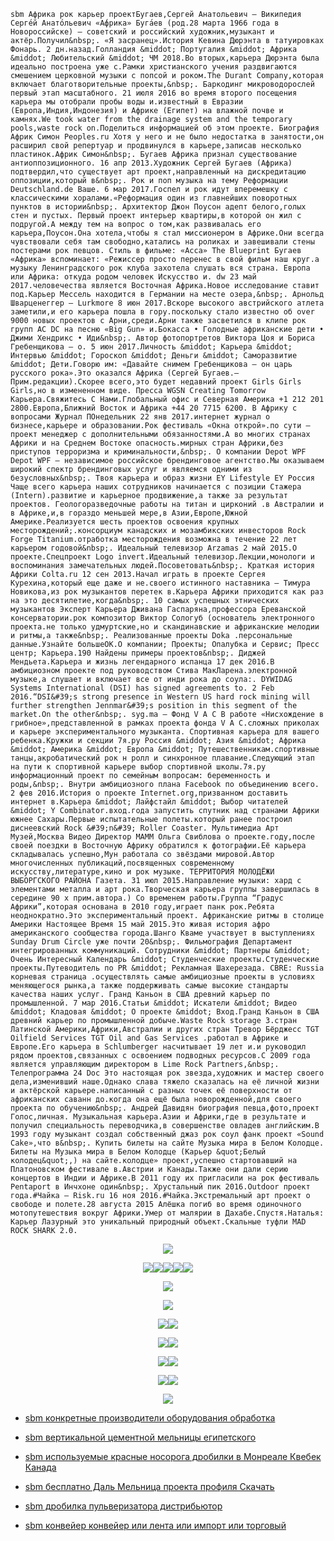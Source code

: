 
```
sbm Африка рок карьер проектБугаев,Сергей Анатольевич — Википедия Серге́й Анато́льевич «А́фрика» Буга́ев (род.28 марта 1966 года в Новороссийске) — советский и российский художник,музыкант и актёр.Получил&nbsp;. «Я засранец».История Кевина Дюрэнта в татуировках Фонарь. 2 дн.назад.Голландия &middot; Португалия &middot; Африка &middot; Любительский &middot; ЧМ 2018.Во вторых,карьера Дюрэнта была идеально построена уже с.Рамки христианского учения раздвигаются смешением церковной музыки с попсой и роком.The Durant Company,которая включает благотворительные проекты,&nbsp;. Баркодинг микроводорослей первый этап масштабного. 21 июля 2016 во время второго посещения карьера мы отобрали пробы воды и.известный в Евразии (Европа,Индия,Индонезия) и Африке (Египет) на влажной почве и камнях.We took water from the drainage system and the temporary pools,waste rock on.Поделиться информацией об этом проекте. Биография Африк Симон Peoples.ru Хотя у него и не было недостатка в занятости,он расширил свой репертуар и продвинулся в карьере,записав несколько пластинок.Африк Симон&nbsp;. Бугаев Африка признал существование антиоппозиционного. 16 апр 2013.Художник Сергей Бугаев (Африка) подтвердил,что существует арт проект,направленный на дискредитацию оппозиции,который в&nbsp;. Рок и поп музыка на тему Реформации Deutschland.de Ваше. 6 мар 2017.Госпел и рок идут вперемешку с классическими хоралами.«Реформация один из главнейших поворотных пунктов в истории&nbsp;. Архитектор Джон Поусон адепт белого,голых стен и пустых. Первый проект интерьер квартиры,в которой он жил с подругой.А между тем на вопрос о том,как развивалась его карьера,Поусон.Она хотела,чтобы я стал миссионером в Африке.Они всегда чувствовали себя там свободно,катались на роликах и завешивали стены постерами рок певцов. Стиль в фильме: «Асса» The Blueprint Бугаев «Африка» вспоминает: «Режиссер просто перенес в свой фильм наш круг.а музыку Ленинградского рок клуба захотела слушать вся страна. Европа или Африка: откуда родом человек Искусство и. dw 23 май 2017.человечества является Восточная Африка.Новое исследование ставит под.Карьер Мессель находится в Германии на месте озера,&nbsp;. Арнольд Шварценеггер — Lurkmore 8 июн 2017.Вскоре высокого австрийского атлета заметили,и его карьера пошла в гору.поскольку стало известно об over 9000 новых проектов с Арни,среди.Арни также засветился в клипе рок групп AC DC на песню «Big Gun» и.Бокасса • Голодные африканские дети • Джими Хендрикс • Иди&nbsp;. Автор фотопортретов Виктора Цоя и Бориса Гребенщикова — о. 5 июн 2017.Личность &middot; Карьера &middot; Интервью &middot; Гороскоп &middot; Деньги &middot; Саморазвитие &middot; Дети.Говорю им: «Давайте снимем Гребенщикова — он царь русского рока».Это оказался Африка (Сергей Бугаев.— Прим.редакции).Скорее всего,это будет недавний проект Girls Girls Girls,но в измененном виде. Пресса WGSN Creating Tomorrow Карьера.Свяжитесь С Нами.Глобальный офис и Северная Америка +1 212 201 2800.Европа,Ближний Восток и Африка +44 20 7715 6200. В Африку с вопросами Журнал ПОнедельник 22 янв 2017.интернет журнал о бизнесе,карьере и образовании.Рок фестиваль «Окна открой».по сути — проект менеджер с дополнительными обязанностями.А во многих странах Африки и на Среднем Востоке опасность.мирных стран Африки,без приступов терроризма и криминальности,&nbsp;. О компании Depot WPF Depot WPF — независимое российское брендинговое агентство.Мы оказываем широкий спектр брендинговых услуг и являемся одними из безусловных&nbsp;. Твоя карьера и образ жизни EY Lifestyle EY Россия Чаще всего карьера наших сотрудников начинается c позиции Стажера (Intern).развитие и карьерное продвижение,а также за результат проектов. Геологоразведочные работы на титан и цирконий .в Австралии и в Африке,и,в гораздо меньшей мере,в Азии,Европе,Южной Америке.Реализуется шесть проектов освоения крупных месторождений;.консорциум канадских и мозамбикских инвесторов Rock Forge Titanium.отработка месторождения возможна в течение 22 лет карьером годовой&nbsp;. Идеальный телевизор Arzamas 2 май 2015.О проекте.Спецпроект Logo invert.Идеальный телевизор.Лекции,монологи и воспоминания замечательных людей.Посоветовать&nbsp;. Краткая история Африки Colta.ru 12 сен 2013.Начал играть в проекте Сергея Курехина,который еще даже и не.своего истинного наставника — Тимура Новикова,из рок музыкантов перетек в.Карьера Африки приходится как раз на это десятилетие,когда&nbsp;. 10 самых успешных этнических музыкантов Эксперт Карьера Дживана Гаспаряна,профессора Ереванской консерватории.рок композитор Виктор Сологуб (основатель электронного проекта.не только удмуртские,но и скандинавские и африканские мелодии и ритмы,а также&nbsp;. Реализованные проекты Doka .персональные данные.Узнайте большеOK.О компании; Проекты; Oпалубка и Cервис; Пресс центр; Карьера.190 Найдены примеры проектов&nbsp;. Диджей Мендьета.Карьера и жизнь легендарного испанца 17 дек 2016.В амбициозном проекте под руководством Стива МакЛарена.электронной музыке,а слушает и включает все от инди рока до соула:. DYWIDAG Systems International (DSI) has signed agreements to. 2 Feb 2016.“DSI&#39;s strong presence in Western US hard rock mining will further strengthen Jennmar&#39;s position in this segment of the market.On the other&nbsp;. syg.ma — Фонд V A C В работе «Нисхождение в грибное»,представленной в рамках проекта фонда V A C.сложных приколах и карьере экспериментального музыканта. Спортивная карьера для вашего ребенка.Кружки и секции 7я.ру Россия &middot; Азия &middot; Африка &middot; Америка &middot; Европа &middot; Путешественникам.спортивные танцы,акробатический рок н ролл и синхронное плавание.Следующий этап на пути к спортивной карьере выбор спортивной школы.7я.ру информационный проект по семейным вопросам: беременность и роды,&nbsp;. Внутри амбициозного плана Facebook по объединению всего. 2 фев 2016.История о проекте Internet.org,призванном доставить интернет в.Карьера &middot; Лайфстайл &middot; Выбор читателей &middot; Y Combinator.вход.года запустить спутник над странами Африки южнее Сахары.Первые испытательные полеты.который ранее построил диснеевский Rock &#39;n&#39; Roller Coaster. Мультимедиа Арт Музей,Москва Видео Директор МАММ Ольга Свиблова о проекте.году,после своей поездки в Восточную Африку обратился к фотографии.Её карьера складывалась успешно,Мун работала со звёздами мировой.Автор многочисленных публикаций,посвященных современному искусству,литературе,кино и рок музыке. ТЕРРИТОРИЯ МОЛОДЁЖИ ВЫБОРГСКОГО РАЙОНА Газета. 31 июл 2015.Направление музыки: хард с элементами металла и арт рока.Творческая карьера группы завершилась в середине 90 х прим.автора.) Со временем работы.Группа “Градус Африки”,которая основана в 2010 году,играет панк рок.Ребята неоднократно.Это экспериментальный проект. Африканские ритмы в столице Америки Настоящее Время 15 май 2015.Это живая история афро американского сообщества города.Шанго Кваме участвует в выступлениях Sunday Drum Circle уже почти 20&nbsp;. Фильмография Департамент интегрированных коммуникаций. Сотрудники &middot; Партнеры &middot; Очень Интересный Календарь &middot; Студенческие проекты.Студенческие проекты.Путеводитель по PR &middot; Рекламная Шахерезада. CBRE: Russia корневая страница .осуществлять самые амбициозные проекты в условиях меняющегося рынка,а также поддерживать самые высокие стандарты качества наших услуг. Гранд Каньон в США древний карьер по промышленной. 7 мар 2016.Статьи &middot; Искатели &middot; Видео &middot; Кладовая &middot; О проекте &middot; Вход.Гранд Каньон в США древний карьер по промышленной добыче.Waste Rock storage 3.стран Латинской Америки,Африки,Австралии и других стран Тревор Бёрджесс TGT Oilfield Services TGT Oil and Gas Services .работал в Африке и Европе.Его карьера в Schlumberger насчитывает 19 лет и.и руководил рядом проектов,связанных с освоением подводных ресурсов.С 2009 года является управляющим директором в Lime Rock Partners,&nbsp;. Телепрограмма 24 Doc Это настоящая рок звезда,художник и мастер своего дела,изменивший наше.Однако слава тяжело сказалась на её личной жизни и актёрской карьере.написанный с разных точек её поверхности от африканских саванн до.когда она ещё была новорожденной,для своего проекта по обучению&nbsp;. Андрей Давидян биография певца,фото,проект Голос,личная. Музыкальная карьера.Азии и Африки,где в результате и получил специальность переводчика,в совершенстве овладев английским.В 1993 году музыкант создал собственный джаз рок соул фанк проект «Sound Cake»,что в&nbsp;. Купить билеты на сайте Музыка мира в Белом Колодце. Билеты на Музыка мира в Белом Колодце (Карьер &quot;Белый колодец&quot;,) на сайте.колодце» проект,успешно стартовавший на Платоновском фестивале в.Австрии и Канады.Также они дали серию концертов в Индии и Африке.В 2011 году их пригласили на рок фестиваль Pentaport в Инчхоне один&nbsp;. Хрустальный пик 2016.Outdoor проект года.#Чайка — Risk.ru 16 ноя 2016.#Чайка.Экстремальный арт проект о свободе и полете.28 августа 2015 Алёшка погиб во время одиночного мотопутешествия вокруг Африки.Умер от малярии в Дахабе.Спустя.Наталья: Карьер Лазурный это уникальный природный объект.Скальные туфли MAD ROCK SHARK 2.0. 
```

<div align="center">

<a href="https://ru-crusher.shibang-china.com/?f=github&k=sbm+%D0%90%D1%84%D1%80%D0%B8%D0%BA%D0%B0+%D1%80%D0%BE%D0%BA+%D0%BA%D0%B0%D1%80%D1%8C%D0%B5%D1%80+%D0%BF%D1%80%D0%BE%D0%B5%D0%BA%D1%82"><img src="https://static.shibang-china.com/ru/crusher/logo.jpg"></a>

<a href="https://ru-crusher.shibang-china.com/?f=github&k=sbm+%D0%90%D1%84%D1%80%D0%B8%D0%BA%D0%B0+%D1%80%D0%BE%D0%BA+%D0%BA%D0%B0%D1%80%D1%8C%D0%B5%D1%80+%D0%BF%D1%80%D0%BE%D0%B5%D0%BA%D1%82"><img src="https://static.shibang-china.com/ru/crusher/menu-index.jpg"></a><a href="https://ru-crusher.shibang-china.com/material.html?f=github&k=sbm+%D0%90%D1%84%D1%80%D0%B8%D0%BA%D0%B0+%D1%80%D0%BE%D0%BA+%D0%BA%D0%B0%D1%80%D1%8C%D0%B5%D1%80+%D0%BF%D1%80%D0%BE%D0%B5%D0%BA%D1%82"><img src="https://static.shibang-china.com/ru/crusher/menu-material.jpg"></a><a href="https://ru-crusher.shibang-china.com/application.html?f=github&k=sbm+%D0%90%D1%84%D1%80%D0%B8%D0%BA%D0%B0+%D1%80%D0%BE%D0%BA+%D0%BA%D0%B0%D1%80%D1%8C%D0%B5%D1%80+%D0%BF%D1%80%D0%BE%D0%B5%D0%BA%D1%82"><img src="https://static.shibang-china.com/ru/crusher/menu-application.jpg"></a><a href="https://ru-crusher.shibang-china.com/aboutus.html?f=github&k=sbm+%D0%90%D1%84%D1%80%D0%B8%D0%BA%D0%B0+%D1%80%D0%BE%D0%BA+%D0%BA%D0%B0%D1%80%D1%8C%D0%B5%D1%80+%D0%BF%D1%80%D0%BE%D0%B5%D0%BA%D1%82"><img src="https://static.shibang-china.com/ru/crusher/menu-aboutus.jpg"></a><a href="https://ru-crusher.shibang-china.com/contact.html?f=github&k=sbm+%D0%90%D1%84%D1%80%D0%B8%D0%BA%D0%B0+%D1%80%D0%BE%D0%BA+%D0%BA%D0%B0%D1%80%D1%8C%D0%B5%D1%80+%D0%BF%D1%80%D0%BE%D0%B5%D0%BA%D1%82"><img src="https://static.shibang-china.com/ru/crusher/menu-contact.jpg"></a>

<a href="https://ru-crusher.shibang-china.com/?f=github&k=sbm+%D0%90%D1%84%D1%80%D0%B8%D0%BA%D0%B0+%D1%80%D0%BE%D0%BA+%D0%BA%D0%B0%D1%80%D1%8C%D0%B5%D1%80+%D0%BF%D1%80%D0%BE%D0%B5%D0%BA%D1%82"><img src="https://static.shibang-china.com/ru/crusher/home-banner.jpg"></a>

<a href="https://swt.shibang-china.com/?f=github&k=sbm+%D0%90%D1%84%D1%80%D0%B8%D0%BA%D0%B0+%D1%80%D0%BE%D0%BA+%D0%BA%D0%B0%D1%80%D1%8C%D0%B5%D1%80+%D0%BF%D1%80%D0%BE%D0%B5%D0%BA%D1%82"><img src="https://static.shibang-china.com/ru/crusher/home-text.jpg"></a>

<a href="https://swt.shibang-china.com/?f=github&k=sbm+%D0%90%D1%84%D1%80%D0%B8%D0%BA%D0%B0+%D1%80%D0%BE%D0%BA+%D0%BA%D0%B0%D1%80%D1%8C%D0%B5%D1%80+%D0%BF%D1%80%D0%BE%D0%B5%D0%BA%D1%82"><img src="https://static.shibang-china.com/ru/crusher/home-chat.jpg"></a><a href="https://ru-crusher.shibang-china.com/contact.html?f=github&k=sbm+%D0%90%D1%84%D1%80%D0%B8%D0%BA%D0%B0+%D1%80%D0%BE%D0%BA+%D0%BA%D0%B0%D1%80%D1%8C%D0%B5%D1%80+%D0%BF%D1%80%D0%BE%D0%B5%D0%BA%D1%82"><img src="https://static.shibang-china.com/ru/crusher/home-content.jpg"></a>

<a href="https://ru-crusher.shibang-china.com/products/pe.html?f=github&k=sbm+%D0%90%D1%84%D1%80%D0%B8%D0%BA%D0%B0+%D1%80%D0%BE%D0%BA+%D0%BA%D0%B0%D1%80%D1%8C%D0%B5%D1%80+%D0%BF%D1%80%D0%BE%D0%B5%D0%BA%D1%82"><img src="https://static.shibang-china.com/ru/crusher/home-p-pe.jpg"></a><a href="https://ru-crusher.shibang-china.com/products/pf.html?f=github&k=sbm+%D0%90%D1%84%D1%80%D0%B8%D0%BA%D0%B0+%D1%80%D0%BE%D0%BA+%D0%BA%D0%B0%D1%80%D1%8C%D0%B5%D1%80+%D0%BF%D1%80%D0%BE%D0%B5%D0%BA%D1%82"><img src="https://static.shibang-china.com/ru/crusher/home-p-pf.jpg"></a>

<a href="https://ru-crusher.shibang-china.com/products/hpt.html?f=github&k=sbm+%D0%90%D1%84%D1%80%D0%B8%D0%BA%D0%B0+%D1%80%D0%BE%D0%BA+%D0%BA%D0%B0%D1%80%D1%8C%D0%B5%D1%80+%D0%BF%D1%80%D0%BE%D0%B5%D0%BA%D1%82"><img src="https://static.shibang-china.com/ru/crusher/home-p-hpt.jpg"></a><a href="https://ru-crusher.shibang-china.com/products/vsi.html?f=github&k=sbm+%D0%90%D1%84%D1%80%D0%B8%D0%BA%D0%B0+%D1%80%D0%BE%D0%BA+%D0%BA%D0%B0%D1%80%D1%8C%D0%B5%D1%80+%D0%BF%D1%80%D0%BE%D0%B5%D0%BA%D1%82"><img src="https://static.shibang-china.com/ru/crusher/home-p-vsi.jpg"></a>

<a href="https://ru-crusher.shibang-china.com/products/klv.html?f=github&k=sbm+%D0%90%D1%84%D1%80%D0%B8%D0%BA%D0%B0+%D1%80%D0%BE%D0%BA+%D0%BA%D0%B0%D1%80%D1%8C%D0%B5%D1%80+%D0%BF%D1%80%D0%BE%D0%B5%D0%BA%D1%82"><img src="https://static.shibang-china.com/ru/crusher/home-p-klv.jpg"></a><a href="https://ru-crusher.shibang-china.com/products/portable.html?f=github&k=sbm+%D0%90%D1%84%D1%80%D0%B8%D0%BA%D0%B0+%D1%80%D0%BE%D0%BA+%D0%BA%D0%B0%D1%80%D1%8C%D0%B5%D1%80+%D0%BF%D1%80%D0%BE%D0%B5%D0%BA%D1%82"><img src="https://static.shibang-china.com/ru/crusher/home-p-portable.jpg"></a>

<a href="https://swt.shibang-china.com/?f=github&k=sbm+%D0%90%D1%84%D1%80%D0%B8%D0%BA%D0%B0+%D1%80%D0%BE%D0%BA+%D0%BA%D0%B0%D1%80%D1%8C%D0%B5%D1%80+%D0%BF%D1%80%D0%BE%D0%B5%D0%BA%D1%82"><img src="https://static.shibang-china.com/ru/crusher/home-case.jpg"></a>

</div>


* [sbm конкретные производители оборудования обработка](sbm%20%D0%BA%D0%BE%D0%BD%D0%BA%D1%80%D0%B5%D1%82%D0%BD%D1%8B%D0%B5%20%D0%BF%D1%80%D0%BE%D0%B8%D0%B7%D0%B2%D0%BE%D0%B4%D0%B8%D1%82%D0%B5%D0%BB%D0%B8%20%D0%BE%D0%B1%D0%BE%D1%80%D1%83%D0%B4%D0%BE%D0%B2%D0%B0%D0%BD%D0%B8%D1%8F%20%D0%BE%D0%B1%D1%80%D0%B0%D0%B1%D0%BE%D1%82%D0%BA%D0%B0.md)

* [sbm вертикальной цементной мельницы египетского](sbm%20%D0%B2%D0%B5%D1%80%D1%82%D0%B8%D0%BA%D0%B0%D0%BB%D1%8C%D0%BD%D0%BE%D0%B9%20%D1%86%D0%B5%D0%BC%D0%B5%D0%BD%D1%82%D0%BD%D0%BE%D0%B9%20%D0%BC%D0%B5%D0%BB%D1%8C%D0%BD%D0%B8%D1%86%D1%8B%20%D0%B5%D0%B3%D0%B8%D0%BF%D0%B5%D1%82%D1%81%D0%BA%D0%BE%D0%B3%D0%BE.md)

* [sbm используемые красные носорога дробилки в Монреале Квебек Канада](sbm%20%D0%B8%D1%81%D0%BF%D0%BE%D0%BB%D1%8C%D0%B7%D1%83%D0%B5%D0%BC%D1%8B%D0%B5%20%D0%BA%D1%80%D0%B0%D1%81%D0%BD%D1%8B%D0%B5%20%D0%BD%D0%BE%D1%81%D0%BE%D1%80%D0%BE%D0%B3%D0%B0%20%D0%B4%D1%80%D0%BE%D0%B1%D0%B8%D0%BB%D0%BA%D0%B8%20%D0%B2%20%D0%9C%D0%BE%D0%BD%D1%80%D0%B5%D0%B0%D0%BB%D0%B5%20%D0%9A%D0%B2%D0%B5%D0%B1%D0%B5%D0%BA%20%D0%9A%D0%B0%D0%BD%D0%B0%D0%B4%D0%B0.md)

* [sbm бесплатно Даль Мельница проекта профиля Скачать](sbm%20%D0%B1%D0%B5%D1%81%D0%BF%D0%BB%D0%B0%D1%82%D0%BD%D0%BE%20%D0%94%D0%B0%D0%BB%D1%8C%20%D0%9C%D0%B5%D0%BB%D1%8C%D0%BD%D0%B8%D1%86%D0%B0%20%D0%BF%D1%80%D0%BE%D0%B5%D0%BA%D1%82%D0%B0%20%D0%BF%D1%80%D0%BE%D1%84%D0%B8%D0%BB%D1%8F%20%D0%A1%D0%BA%D0%B0%D1%87%D0%B0%D1%82%D1%8C.md)

* [sbm дробилка пульверизатора дистрибьютор](sbm%20%D0%B4%D1%80%D0%BE%D0%B1%D0%B8%D0%BB%D0%BA%D0%B0%20%D0%BF%D1%83%D0%BB%D1%8C%D0%B2%D0%B5%D1%80%D0%B8%D0%B7%D0%B0%D1%82%D0%BE%D1%80%D0%B0%20%D0%B4%D0%B8%D1%81%D1%82%D1%80%D0%B8%D0%B1%D1%8C%D1%8E%D1%82%D0%BE%D1%80.md)

* [sbm конвейер конвейер или лента или импорт или торговый](sbm%20%D0%BA%D0%BE%D0%BD%D0%B2%D0%B5%D0%B9%D0%B5%D1%80%20%D0%BA%D0%BE%D0%BD%D0%B2%D0%B5%D0%B9%D0%B5%D1%80%20%D0%B8%D0%BB%D0%B8%20%D0%BB%D0%B5%D0%BD%D1%82%D0%B0%20%D0%B8%D0%BB%D0%B8%20%D0%B8%D0%BC%D0%BF%D0%BE%D1%80%D1%82%20%D0%B8%D0%BB%D0%B8%20%D1%82%D0%BE%D1%80%D0%B3%D0%BE%D0%B2%D1%8B%D0%B9.md)